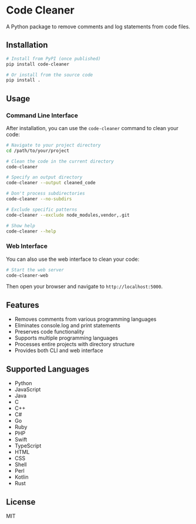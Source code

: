 # Code Cleaner

A Python package to remove comments and log statements from code files.

## Installation

```bash
# Install from PyPI (once published)
pip install code-cleaner

# Or install from the source code
pip install .
```

## Usage

### Command Line Interface

After installation, you can use the `code-cleaner` command to clean your code:

```bash
# Navigate to your project directory
cd /path/to/your/project

# Clean the code in the current directory
code-cleaner

# Specify an output directory
code-cleaner --output cleaned_code

# Don't process subdirectories
code-cleaner --no-subdirs

# Exclude specific patterns
code-cleaner --exclude node_modules,vendor,.git

# Show help
code-cleaner --help
```

### Web Interface

You can also use the web interface to clean your code:

```bash
# Start the web server
code-cleaner-web
```

Then open your browser and navigate to `http://localhost:5000`.

## Features

- Removes comments from various programming languages
- Eliminates console.log and print statements
- Preserves code functionality
- Supports multiple programming languages
- Processes entire projects with directory structure
- Provides both CLI and web interface

## Supported Languages

- Python
- JavaScript
- Java
- C
- C++
- C#
- Go
- Ruby
- PHP
- Swift
- TypeScript
- HTML
- CSS
- Shell
- Perl
- Kotlin
- Rust

## License

MIT